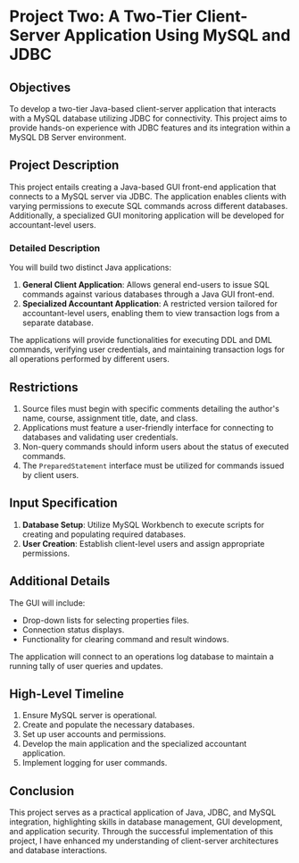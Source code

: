 # Project Two: A Two-Tier Client-Server Application Using MySQL and JDBC


## Objectives
To develop a two-tier Java-based client-server application that interacts with a MySQL database utilizing JDBC for connectivity. This project aims to provide hands-on experience with JDBC features and its integration within a MySQL DB Server environment.

## Project Description
This project entails creating a Java-based GUI front-end application that connects to a MySQL server via JDBC. The application enables clients with varying permissions to execute SQL commands across different databases. Additionally, a specialized GUI monitoring application will be developed for accountant-level users.

### Detailed Description
You will build two distinct Java applications:
1. **General Client Application**: Allows general end-users to issue SQL commands against various databases through a Java GUI front-end.
2. **Specialized Accountant Application**: A restricted version tailored for accountant-level users, enabling them to view transaction logs from a separate database.

The applications will provide functionalities for executing DDL and DML commands, verifying user credentials, and maintaining transaction logs for all operations performed by different users.

## Restrictions
1. Source files must begin with specific comments detailing the author's name, course, assignment title, date, and class.
2. Applications must feature a user-friendly interface for connecting to databases and validating user credentials.
3. Non-query commands should inform users about the status of executed commands.
4. The `PreparedStatement` interface must be utilized for commands issued by client users.


## Input Specification
1. **Database Setup**: Utilize MySQL Workbench to execute scripts for creating and populating required databases.
2. **User Creation**: Establish client-level users and assign appropriate permissions.


## Additional Details
The GUI will include:
- Drop-down lists for selecting properties files.
- Connection status displays.
- Functionality for clearing command and result windows.

The application will connect to an operations log database to maintain a running tally of user queries and updates.

## High-Level Timeline
1. Ensure MySQL server is operational.
2. Create and populate the necessary databases.
3. Set up user accounts and permissions.
4. Develop the main application and the specialized accountant application.
5. Implement logging for user commands.

## Conclusion
This project serves as a practical application of Java, JDBC, and MySQL integration, highlighting skills in database management, GUI development, and application security. Through the successful implementation of this project, I have enhanced my understanding of client-server architectures and database interactions.

